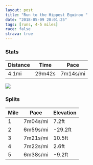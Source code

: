 ```yaml
---
layout: post
title: "Run to the Hippest Equinox "
date: "2018-05-09 20:01:25"
tags: [runs, 4-5 miles]
race: false
strava: true
---
```


### Stats

| Distance | Time | Pace |
|----------|------|------|
|4.1mi|29m42s|7m14s/mi|

<img src='https://maps.googleapis.com/maps/api/staticmap?maptype=roadmap&path=enc:m{hwFbncbMiPjA}EwE{Az@uhAfcCgZpLmIbJae@lElExaA_B|JOlSyACqAlFeCeAwAvGyBSmBfGeBM}@xE}EcD&key=AIzaSyC1MId7bFpkLXNAaYhBSTb8jLyiSqzbDtM&size=800x800&markers=color:yellow|label:S|40.68295,-73.91474&markers=color:green|label:F|40.71578999999998,-73.95998999999999'>

### Splits

| Mile | Pace | Elevation |
|------|------|-----------|
|1|7m04s/mi|7.2ft|
|2|6m59s/mi|-29.2ft|
|3|7m21s/mi|10.5ft|
|4|7m22s/mi|2.6ft|
|5|6m38s/mi|-9.2ft|
